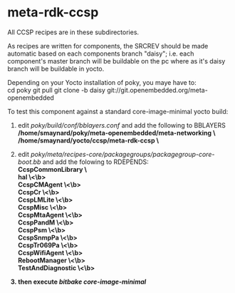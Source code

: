 meta-rdk-ccsp
=============

All CCSP recipes are in these subdirectories.

As recipes are written for components, the SRCREV should be made automatic based on each components branch "daisy"; i.e. each component's master branch will be buildable on the pc where as it's daisy branch will be buildable in yocto.

Depending on your Yocto installation of poky, you maye have to:<br>
cd poky
git pull
git clone -b daisy git://git.openembedded.org/meta-openembedded

To test this component against a standard core-image-minimal yocto build:

1) edit <i>poky/build/conf/bblayers.conf</i> and add the following to BBLAYERS<br>
   <b>/home/smaynard/poky/meta-openembedded/meta-networking \\</b><br>
   <b>/home/smaynard/yocto/ccsp/meta-rdk-ccsp \\</b>

2) edit <i>poky/meta/recipes-core/packagegroups/packagegroup-core-boot.bb</i> and add the folowing to RDEPENDS:<br>
   <b>CcspCommonLibrary \\</b><br>
   <b>hal \\<\b><br>
   <b>CcspCMAgent \\<\b><br>
   <b>CcspCr \\<\b><br>
   <b>CcspLMLite \\<\b><br>
   <b>CcspMisc \\<\b><br>
   <b>CcspMtaAgent \\<\b><br>
   <b>CcspPandM \\<\b><br>
   <b>CcspPsm \\<\b><br>
   <b>CcspSnmpPa \\<\b><br>
   <b>CcspTr069Pa \\<\b><br>
   <b>CcspWifiAgent \\<\b><br>
   <b>RebootManager \\<\b><br>
   <b>TestAndDiagnostic \\<\b><br>

3) then execute <i>bitbake core-image-minimal</i>

